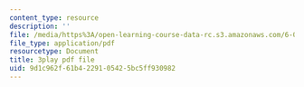 ```yaml
---
content_type: resource
description: ''
file: /media/https%3A/open-learning-course-data-rc.s3.amazonaws.com/6-034-artificial-intelligence-fall-2010/9d1c962f61b4229105425bc5ff930982_XPEJg_6Cg6o.pdf
file_type: application/pdf
resourcetype: Document
title: 3play pdf file
uid: 9d1c962f-61b4-2291-0542-5bc5ff930982
---
```

